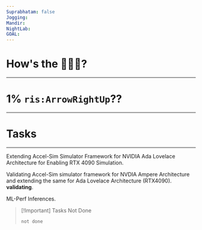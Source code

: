 ```yaml
---
Suprabhatam: false
Jogging: 
Mandir: 
NightLab: 
GOAL:
---
```


# How's the 🌄🌅🌇?

---

# 1% `ris:ArrowRightUp`??

---

# Tasks

---

Extending Accel-Sim Simulator Framework for NVIDIA Ada Lovelace Architecture for Enabling RTX 4090 Simulation.

Validating Accel-Sim simulator framework for NVDIA Ampere Architecture and extending the same for Ada Lovelace Architecture (RTX4090).  
**validating**.

ML-Perf Inferences.


> [!Important] Tasks Not Done
>
>```tasks
>not done
